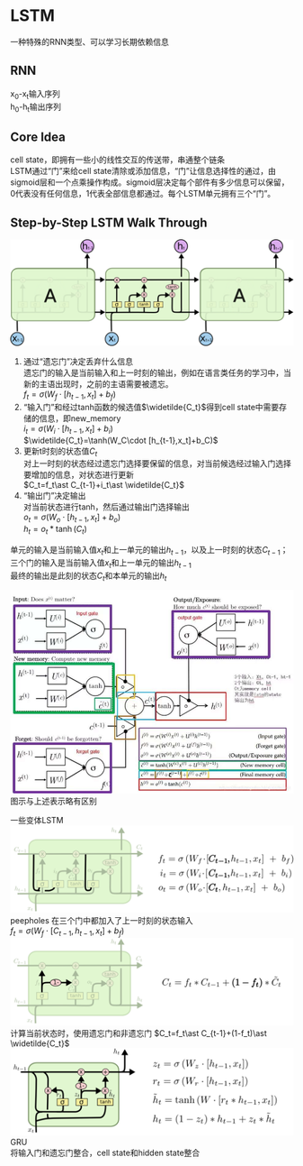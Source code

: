 # LSTM
一种特殊的RNN类型、可以学习长期依赖信息
## RNN  
x<sub>0</sub>-x<sub>t</sub>输入序列  
h<sub>0</sub>-h<sub>t</sub>输出序列

## Core Idea
cell state，即拥有一些小的线性交互的传送带，串通整个链条  
LSTM通过“门”来给cell state清除或添加信息，“门”让信息选择性的通过，由sigmoid层和一个点乘操作构成。sigmoid层决定每个部件有多少信息可以保留，0代表没有任何信息，1代表全部信息都通过。每个LSTM单元拥有三个“门”。  
## Step-by-Step LSTM Walk Through
![sparkles](LSTM_normal.png)  
1. 通过“遗忘门”决定丢弃什么信息  
   遗忘门的输入是当前输入和上一时刻的输出，例如在语言类任务的学习中，当新的主语出现时，之前的主语需要被遗忘。  
   $f_{t}=\sigma (W_{f}\cdot [h_{t-1},x_t]+b_f)$  
2. “输入门”和经过tanh函数的候选值$\widetilde{C_t}$得到cell state中需要存储的信息，即new_memory  
   $i_t=\sigma(W_i\cdot [h_{t-1},x_t]+b_i)$  
   $\widetilde{C_t}=\tanh(W_C\cdot [h_{t-1},x_t]+b_C)$
3. 更新t时刻的状态值$C_t$  
   对上一时刻的状态经过遗忘门选择要保留的信息，对当前候选经过输入门选择要增加的信息，对状态进行更新  
   $C_t=f_t\ast C_{t-1}+i_t\ast \widetilde{C_t}$  
4. “输出门”决定输出  
   对当前状态进行tanh，然后通过输出门选择输出  
   $o_t=\sigma (W_o\cdot[h_{t-1},x_t]+b_o)$  
   $h_t=o_t\ast \tanh(C_t)$  
  
单元的输入是当前输入值$x_t$和上一单元的输出$h_{t-1}$，以及上一时刻的状态$C_{t-1}$；三个门的输入是当前输入值$x_t$和上一单元的输出$h_{t-1}$  
最终的输出是此刻的状态$C_t$和本单元的输出$h_t$  

![sparkles](LSTM_WU.png)  
图示与上述表示略有区别  

一些变体LSTM
![sparkles](LSTM3-var-peepholes.png)  
peepholes 在三个门中都加入了上一时刻的状态输入  
$f_{t}=\sigma (W_{f}\cdot [C_{t-1},h_{t-1},x_t]+b_f)$  
![sparkles](LSTM3-var-tied.png)  
计算当前状态时，使用遗忘门和非遗忘门
$C_t=f_t\ast C_{t-1}+(1-f_t)\ast \widetilde{C_t}$  
![sparkles](LSTM3-var-GRU.png)  
GRU  
将输入门和遗忘门整合，cell state和hidden state整合

